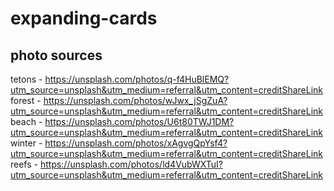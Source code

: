 # expanding-cards

## photo sources

tetons - https://unsplash.com/photos/q-f4HuBlEMQ?utm_source=unsplash&utm_medium=referral&utm_content=creditShareLink
forest - https://unsplash.com/photos/wJwx_jSgZuA?utm_source=unsplash&utm_medium=referral&utm_content=creditShareLink
beach - https://unsplash.com/photos/U6t80TWJ1DM?utm_source=unsplash&utm_medium=referral&utm_content=creditShareLink
winter - https://unsplash.com/photos/xAgvgQpYsf4?utm_source=unsplash&utm_medium=referral&utm_content=creditShareLink
reefs - https://unsplash.com/photos/ld4VubWXTuI?utm_source=unsplash&utm_medium=referral&utm_content=creditShareLink